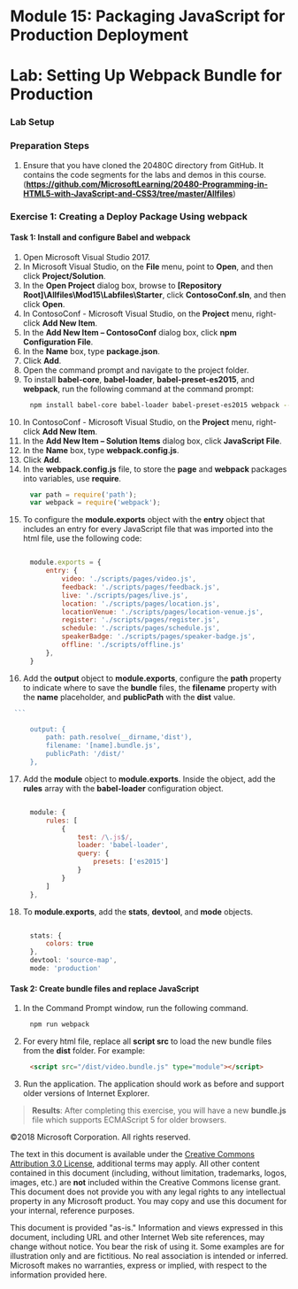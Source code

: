 # Module 15: Packaging JavaScript for Production Deployment

# Lab: Setting Up Webpack Bundle for Production

### Lab Setup

### Preparation Steps

1.	Ensure that you have cloned the 20480C directory from GitHub. It contains the code segments for the labs and demos in this course. (**https://github.com/MicrosoftLearning/20480-Programming-in-HTML5-with-JavaScript-and-CSS3/tree/master/Allfiles**)

### Exercise 1: Creating a Deploy Package Using webpack

#### Task 1: Install and configure Babel and webpack

1.	Open Microsoft Visual Studio 2017.
2.	In Microsoft Visual Studio, on the **File** menu, point to **Open**, and then click **Project/Solution**.
3.	In the **Open Project** dialog box, browse to **[Repository Root]\Allfiles\Mod15\Labfiles\Starter**, click **ContosoConf.sln**, and then click **Open**.
4.	In ContosoConf - Microsoft Visual Studio, on the **Project** menu, right-click **Add New Item**.
5.	In the **Add New Item – ContosoConf** dialog box, click **npm Configuration File**.
6.	In the **Name** box, type **package.json**.
7.	Click **Add**.
8.  Open the command prompt and navigate to the project folder.
9.  To install **babel-core**, **babel-loader**, **babel-preset-es2015**, and **webpack**, run the following command at the command prompt:
   ```bash
        npm install babel-core babel-loader babel-preset-es2015 webpack --save-dev
   ```
10. In ContosoConf - Microsoft Visual Studio, on the **Project** menu, right-click **Add New Item**.
11. In the **Add New Item – Solution Items** dialog box, click **JavaScript File**.
12. In the **Name** box, type **webpack.config.js**.
13. Click **Add**.
14. In the **webpack.config.js** file, to store the **page** and **webpack** packages into variables, use **require**.
   ```javascript
        var path = require('path');
        var webpack = require('webpack');
   ```
15. To configure the **module.exports** object with the **entry** object that includes an entry for every JavaScript file that was imported into the html file, use the following code:
   ```javascript

        module.exports = {
            entry: {
                video: './scripts/pages/video.js',
                feedback: './scripts/pages/feedback.js',
                live: './scripts/pages/live.js',
                location: './scripts/pages/location.js',
                locationVenue: './scripts/pages/location-venue.js',
                register: './scripts/pages/register.js',
                schedule: './scripts/pages/schedule.js',
                speakerBadge: './scripts/pages/speaker-badge.js',
                offline: './scripts/offline.js'
            },
        }
   ```
16. Add the **output** object to **module.exports**, configure the **path** property to indicate where to save the **bundle** files, the **filename** property with the **name** placeholder, and **publicPath** with the **dist** value.
   ```javascript
    ```

        output: {
            path: path.resolve(__dirname,'dist'),
            filename: '[name].bundle.js',
            publicPath: '/dist/'
        },
   ```
17. Add the **module** object to **module.exports**. Inside the object, add the **rules** array with the **babel-loader** configuration object.
   ```javascript

        module: {
            rules: [
                {
                    test: /\.js$/,
                    loader: 'babel-loader',
                    query: {
                        presets: ['es2015']
                    }
                }
            ]
        },
   ```
18. To **module.exports**, add the **stats**, **devtool**, and **mode** objects.
   ```javascript

        stats: {
            colors: true
        },
        devtool: 'source-map',
        mode: 'production'
   ```

#### Task 2: Create bundle files and replace JavaScript

1.  In the Command Prompt window, run the following command.
   ```bash
        npm run webpack
   ```
2.  For every html file, replace all **script src** to load the new bundle files from the **dist** folder. For example:
   ```html
        <script src="/dist/video.bundle.js" type="module"></script>
   ```
3.  Run the application. The application should work as before and support older versions of Internet Explorer.

>**Results**: After completing this exercise, you will have a new **bundle.js** file which supports ECMAScript 5 for older browsers.


©2018 Microsoft Corporation. All rights reserved.

The text in this document is available under the  [Creative Commons Attribution 3.0 License](https://creativecommons.org/licenses/by/3.0/legalcode), additional terms may apply. All other content contained in this document (including, without limitation, trademarks, logos, images, etc.) are  **not**  included within the Creative Commons license grant. This document does not provide you with any legal rights to any intellectual property in any Microsoft product. You may copy and use this document for your internal, reference purposes.

This document is provided &quot;as-is.&quot; Information and views expressed in this document, including URL and other Internet Web site references, may change without notice. You bear the risk of using it. Some examples are for illustration only and are fictitious. No real association is intended or inferred. Microsoft makes no warranties, express or implied, with respect to the information provided here.
